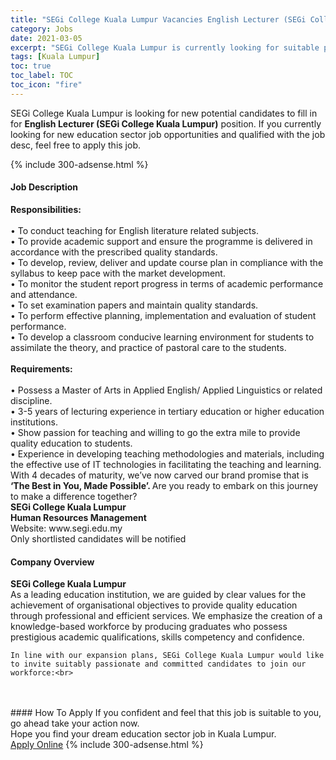 ```yaml
---
title: "SEGi College Kuala Lumpur Vacancies English Lecturer (SEGi College Kuala Lumpur)" 
category: Jobs 
date: 2021-03-05 
excerpt: "SEGi College Kuala Lumpur is currently looking for suitable person to fill in the English Lecturer (SEGi College Kuala Lumpur) which positioned at Kuala Lumpur" 
tags: [Kuala Lumpur] 
toc: true 
toc_label: TOC 
toc_icon: "fire" 
--- 
```


<p>SEGi College Kuala Lumpur is looking for new potential candidates to fill in for <b>English Lecturer (SEGi College Kuala Lumpur)</b> position. If you currently looking for new education sector job opportunities and qualified with the job desc, feel free to apply this job.
</p>{% include 300-adsense.html %} 
 <div><div><h4>Job Description</h4></div><div><div><span><div><div><div><div><strong>Responsibilities:</strong></div><div><br>&#8226; To conduct teaching for English literature related subjects.<br>&#8226; To provide academic support and ensure the programme is delivered in accordance with the prescribed quality standards.<br>&#8226; To develop, review, deliver and update course plan in compliance with the syllabus to keep pace with the market development.<br>&#8226; To monitor the student report progress in terms of academic performance and attendance.<br>&#8226; To set examination papers and maintain quality standards.<br>&#8226; To perform effective planning, implementation and evaluation of student performance.<br>&#8226; To develop a classroom conducive learning environment for students to assimilate the theory, and practice of pastoral care to the students.</div><div><br><strong>Requirements:</strong><br><br>&#8226; Possess a Master of Arts in Applied English/ Applied Linguistics or related discipline.<br>&#8226; 3-5 years of lecturing experience in tertiary education or higher education institutions.<br>&#8226; Show passion for teaching and willing to go the extra mile to provide quality education to students.<br>&#8226; Experience in developing teaching methodologies and materials, including the effective use of IT technologies in facilitating the teaching and learning.&#160;</div></div><div>With 4 decades of maturity, we&#8217;ve now carved our brand promise that is<strong> &#8216;The Best in You, Made Possible&#8217;. </strong>Are you ready to embark on this journey to make a difference together?</div></div><div><div><strong>SEGi College Kuala Lumpur<br>Human Resources Management</strong><br>Website: www.segi.edu.my</div>Only shortlisted candidates will be notified</div></div></span></div></div></div> 
<div><div><h4>Company Overview</h4></div><div><div><span><div><div>
<strong>SEGi College Kuala Lumpur</strong>
<div>
		As a leading education institution, we are guided by clear values for the achievement of organisational objectives to provide quality education through professional and efficient services. We emphasize the creation of a knowledge-based workforce by producing graduates who possess prestigious academic qualifications, skills competency and confidence.</div>
	
	In line with our expansion plans, SEGi College Kuala Lumpur would like to invite suitably passionate and committed candidates to join our workforce:<br>
<br>
	&#160;</div></div></span></div></div></div> 
#### How To Apply 
If you confident and feel that this job is suitable to you, go ahead take your action now. <br/> 
Hope you find your dream education sector job in Kuala Lumpur. <br/> 
<a href="https://www.jobstreet.com.my/en/job/english-lecturer-segi-college-kuala-lumpur-4498418?jobId=jobstreet-my-job-4498418" class="btn btn--info" target="_blank" rel="nofollow noopenner">Apply Online</a> 
{% include 300-adsense.html %} 